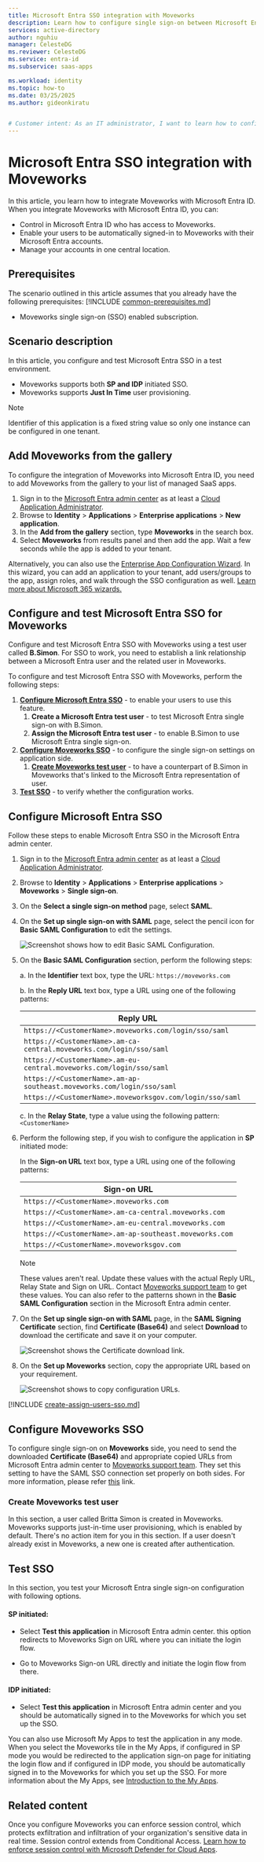 ```yaml
---
title: Microsoft Entra SSO integration with Moveworks
description: Learn how to configure single sign-on between Microsoft Entra ID and Moveworks.
services: active-directory
author: nguhiu
manager: CelesteDG
ms.reviewer: CelesteDG
ms.service: entra-id
ms.subservice: saas-apps

ms.workload: identity
ms.topic: how-to
ms.date: 03/25/2025
ms.author: gideonkiratu


# Customer intent: As an IT administrator, I want to learn how to configure single sign-on between Microsoft Entra ID and Moveworks so that I can control who has access to Moveworks, enable automatic sign-in with Microsoft Entra accounts, and manage my accounts in one central location.
---
```


# Microsoft Entra SSO integration with Moveworks

In this article,  you learn how to integrate Moveworks with Microsoft Entra ID. When you integrate Moveworks with Microsoft Entra ID, you can:

* Control in Microsoft Entra ID who has access to Moveworks.
* Enable your users to be automatically signed-in to Moveworks with their Microsoft Entra accounts.
* Manage your accounts in one central location.

## Prerequisites
The scenario outlined in this article assumes that you already have the following prerequisites:
[!INCLUDE [common-prerequisites.md](~/identity/saas-apps/includes/common-prerequisites.md)]
* Moveworks single sign-on (SSO) enabled subscription.

## Scenario description

In this article,  you configure and test Microsoft Entra SSO in a test environment.

* Moveworks supports both **SP and IDP** initiated SSO.
* Moveworks supports **Just In Time** user provisioning.

> [!NOTE]
> Identifier of this application is a fixed string value so only one instance can be configured in one tenant.

## Add Moveworks from the gallery

To configure the integration of Moveworks into Microsoft Entra ID, you need to add Moveworks from the gallery to your list of managed SaaS apps.

1. Sign in to the [Microsoft Entra admin center](https://entra.microsoft.com) as at least a [Cloud Application Administrator](~/identity/role-based-access-control/permissions-reference.md#cloud-application-administrator).
1. Browse to **Identity** > **Applications** > **Enterprise applications** > **New application**.
1. In the **Add from the gallery** section, type **Moveworks** in the search box.
1. Select **Moveworks** from results panel and then add the app. Wait a few seconds while the app is added to your tenant.

Alternatively, you can also use the [Enterprise App Configuration Wizard](https://portal.office.com/AdminPortal/home?Q=Docs#/azureadappintegration). In this wizard, you can add an application to your tenant, add users/groups to the app, assign roles, and walk through the SSO configuration as well. [Learn more about Microsoft 365 wizards.](/microsoft-365/admin/misc/azure-ad-setup-guides)

## Configure and test Microsoft Entra SSO for Moveworks

Configure and test Microsoft Entra SSO with Moveworks using a test user called **B.Simon**. For SSO to work, you need to establish a link relationship between a Microsoft Entra user and the related user in Moveworks.

To configure and test Microsoft Entra SSO with Moveworks, perform the following steps:

1. **[Configure Microsoft Entra SSO](#configure-microsoft-entra-sso)** - to enable your users to use this feature.
    1. **Create a Microsoft Entra test user** - to test Microsoft Entra single sign-on with B.Simon.
    1. **Assign the Microsoft Entra test user** - to enable B.Simon to use Microsoft Entra single sign-on.
1. **[Configure Moveworks SSO](#configure-moveworks-sso)** - to configure the single sign-on settings on application side.
    1. **[Create Moveworks test user](#create-moveworks-test-user)** - to have a counterpart of B.Simon in Moveworks that's linked to the Microsoft Entra representation of user.
1. **[Test SSO](#test-sso)** - to verify whether the configuration works.

## Configure Microsoft Entra SSO

Follow these steps to enable Microsoft Entra SSO in the Microsoft Entra admin center.

1. Sign in to the [Microsoft Entra admin center](https://entra.microsoft.com) as at least a [Cloud Application Administrator](~/identity/role-based-access-control/permissions-reference.md#cloud-application-administrator).
1. Browse to **Identity** > **Applications** > **Enterprise applications** > **Moveworks** > **Single sign-on**.
1. On the **Select a single sign-on method** page, select **SAML**.
1. On the **Set up single sign-on with SAML** page, select the pencil icon for **Basic SAML Configuration** to edit the settings.

   ![Screenshot shows how to edit Basic SAML Configuration.](common/edit-urls.png "Basic Configuration")

1. On the **Basic SAML Configuration** section, perform the following steps:

    a. In the **Identifier** text box, type the URL:
    `https://moveworks.com`

    b. In the **Reply URL** text box, type a URL using one of the following patterns:

    |**Reply URL**|
    |-------------|
    | `https://<CustomerName>.moveworks.com/login/sso/saml` |
    | `https://<CustomerName>.am-ca-central.moveworks.com/login/sso/saml` |
    | `https://<CustomerName>.am-eu-central.moveworks.com/login/sso/saml` |
    | `https://<CustomerName>.am-ap-southeast.moveworks.com/login/sso/saml` |
    | `https://<CustomerName>.moveworksgov.com/login/sso/saml` |

    c. In the **Relay State**, type a value using the following pattern:
    `<CustomerName>`

1. Perform the following step, if you wish to configure the application in **SP** initiated mode:

    In the **Sign-on URL** text box, type a URL using one of the following patterns:

    |**Sign-on URL**|
    |---------------|
    | `https://<CustomerName>.moveworks.com` |
    | `https://<CustomerName>.am-ca-central.moveworks.com` |
    | `https://<CustomerName>.am-eu-central.moveworks.com` |
    | `https://<CustomerName>.am-ap-southeast.moveworks.com` |
    | `https://<CustomerName>.moveworksgov.com` |
    
	> [!NOTE]
	> These values aren't real. Update these values with the actual Reply URL, Relay State and Sign on URL. Contact [Moveworks support team](mailto:support@moveworks.com) to get these values. You can also refer to the patterns shown in the **Basic SAML Configuration** section in the Microsoft Entra admin center.

1. On the **Set up single sign-on with SAML** page, in the **SAML Signing Certificate** section, find **Certificate (Base64)** and select **Download** to download the certificate and save it on your computer.

	![Screenshot shows the Certificate download link.](common/certificatebase64.png "Certificate")

1. On the **Set up Moveworks** section, copy the appropriate URL based on your requirement.

	![Screenshot shows to copy configuration URLs.](common/copy-configuration-urls.png "Metadata")

<a name='create-a-microsoft-entra-id-test-user'></a>

[!INCLUDE [create-assign-users-sso.md](~/identity/saas-apps/includes/create-assign-users-sso.md)]

## Configure Moveworks SSO

To configure single sign-on on **Moveworks** side, you need to send the downloaded **Certificate (Base64)** and appropriate copied URLs from Microsoft Entra admin center to [Moveworks support team](mailto:support@moveworks.com). They set this setting to have the SAML SSO connection set properly on both sides. For more information, please refer [this](https://help.moveworks.com/docs/microsoft-manual-sso-configuration-guide-saml) link.

### Create Moveworks test user

In this section, a user called Britta Simon is created in Moveworks. Moveworks supports just-in-time user provisioning, which is enabled by default. There's no action item for you in this section. If a user doesn't already exist in Moveworks, a new one is created after authentication.

## Test SSO 

In this section, you test your Microsoft Entra single sign-on configuration with following options.
 
#### SP initiated:
 
* Select **Test this application** in Microsoft Entra admin center. this option redirects to Moveworks Sign on URL where you can initiate the login flow.  
 
* Go to Moveworks Sign-on URL directly and initiate the login flow from there.
 
#### IDP initiated:
 
* Select **Test this application** in Microsoft Entra admin center and you should be automatically signed in to the Moveworks for which you set up the SSO.
 
You can also use Microsoft My Apps to test the application in any mode. When you select the Moveworks tile in the My Apps, if configured in SP mode you would be redirected to the application sign-on page for initiating the login flow and if configured in IDP mode, you should be automatically signed in to the Moveworks for which you set up the SSO. For more information about the My Apps, see [Introduction to the My Apps](https://support.microsoft.com/account-billing/sign-in-and-start-apps-from-the-my-apps-portal-2f3b1bae-0e5a-4a86-a33e-876fbd2a4510).

## Related content

Once you configure Moveworks you can enforce session control, which protects exfiltration and infiltration of your organization's sensitive data in real time. Session control extends from Conditional Access. [Learn how to enforce session control with Microsoft Defender for Cloud Apps](/cloud-app-security/proxy-deployment-any-app).
